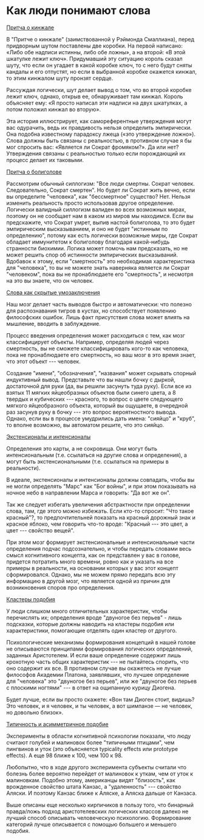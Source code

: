 #  Как люди понимают слова
[Притча о кинжале](https://lesswrong.ru/w/%D0%9F%D1%80%D0%B8%D1%82%D1%87%D0%B0_%D0%BE_%D0%BA%D0%B8%D0%BD%D0%B6%D0%B0%D0%BB%D0%B5)

В "Притче о кинжале" (заимствованной у Рэймонда Смаллиана), перед придворным шутом поставлены две коробки. На первой написано: «Либо обе надписи истинны, либо обе ложны», а на второй: «В этой шкатулке лежит ключ». Придумавший эту ситуацию король сказал шуту, что если он угадает в какой коробке ключ, то с него будут сняты кандалы и его отпустят, но если в выбранной коробке окажется кинжал, то этим кинжалом шуту пронзят сердце.

Рассуждая логически, шут делает вывод о том, что во второй коробке лежит ключ, однако, открыв ее, обнаруживает там кинжал. Король объясняет ему: «Я просто написал эти надписи на двух шкатулках, а потом положил кинжал во вторую».

Эта история иллюстрирует, как самореферентные утверждения могут вас одурачить, ведь их правдивость нельзя определить эмпирически. Она подобна известному парадоксу лжеца («это утверждение ложно»). Слова должны быть связаны с реальностью, в противном случае я бы мог спросить вас: «Является ли Сократ фромяком?». Да или нет? Утверждения связаны с реальностью только если порождающий их процесс делает их таковыми.

[Притча о болиголове](https://lesswrong.ru/w/%D0%9F%D1%80%D0%B8%D1%82%D1%87%D0%B0_%D0%BE_%D0%B1%D0%BE%D0%BB%D0%B8%D0%B3%D0%BE%D0%BB%D0%BE%D0%B2%D0%B5)

Рассмотрим обычный силлогизм: "Все люди смертны. Сократ человек. Следовательно, Сократ смертен". Но будет ли Сократ жить вечно, если вы определите "человека", как "бессмертное" существо? Нет. Нельзя изменить реальность просто использовав другое определение. Логически валидный силлогизм валиден во всех возможных мирах, поэтому он не сообщает нам в каком из миров мы находимся. Если вы предскажите, что Сократ умрет, выпив настой болиголова, то это будет эмпирическим высказыванием, и оно не будет "истинным по определению", потому как есть логически возможные миры, где Сократ обладает иммунитетом к болиголову благодаря какой-нибудь странности биохимии. Логика может помочь нам предсказать, но не может решить спор об истинности эмпирических высказываний. Вдобавок к этому, если "смертность" это необходимая характеристика для "человека", то вы не можете знать наверняка является ли Сократ "человеком", пока вы не пронаблюдаете его "смертность", и несмотря на это вы знаете, что он человек.
 
[
Слова как скрытые умозаключения](https://lesswrong.ru/w/%D0%A1%D0%BB%D0%BE%D0%B2%D0%B0_%D0%BA%D0%B0%D0%BA_%D1%81%D0%BA%D1%80%D1%8B%D1%82%D1%8B%D0%B5_%D1%83%D0%BC%D0%BE%D0%B7%D0%B0%D0%BA%D0%BB%D1%8E%D1%87%D0%B5%D0%BD%D0%B8%D1%8F)

Наш мозг делает часть выводов быстро и автоматически: что полезно для распознавания тигров в кустах, но способствует появлению философских ошибок. Лишь факт присутствия слова может влиять на мышление, вводить в заблуждение.

Процесс введения определения может расходиться с тем, как мозг классифицирует объекты. Например, определяя людей через смертность, вы не сможете классифицировать кого-то как человека, пока не пронаблюдаете его смертность, но ваш мозг в это время знает, что этот объект --- человек.

Создание "имени", "обозначения", "названия" может скрывать спорный индуктивный вывод. Представьте что вы нашли бочку с дыркой, достаточной для руки (да, вы решили засунуть туда руку). Если все из взятых 11 мягких яйцеобразных объектов были синего цвета, а 8 твердых и кубических --- красного, то вопрос о цвете следующего мягкого яйцеобразного объекта, который вы ощущаете, в очередной раз засунув руку в бочку --- это вопрос вероятностного вывода. Однако, если вы в процессе умудрились дать имена: "сияйцо" и "круб", то вполне возможно, вы автоматом решите, что это сияйцо.

 [Экстенсионалы и интенсионалы](https://lesswrong.ru/w/%D0%AD%D0%BA%D1%81%D1%82%D0%B5%D0%BD%D1%81%D0%B8%D0%BE%D0%BD%D0%B0%D0%BB%D1%8B_%D0%B8_%D0%B8%D0%BD%D1%82%D0%B5%D0%BD%D1%81%D0%B8%D0%BE%D0%BD%D0%B0%D0%BB%D1%8B)

Определения это карты, а не сокровища. Они могут быть интенсиональным (т.е. ссылаться на другие слова и определения), а могут быть экстенсиональными (т.е. ссылаться на примеры в реальности).

В идеале, экстенсионалы и интенсионалы должны совпадать, чтобы вы не могли определять "Марс" как "Бог войны", и при этом показывать на ночное небо в направлении Марса и говорить: "Да вот же он".

Так же следует избегать увеличения абстрактности при определении слова, там, где этого можно избежать. Если кто-то спросит: "Что такое красный"?, то предпочтительней показать на красный дорожный знак и красное яблоко, чем говорить что-то вроде: "Красный --- это цвет, а цвет --- свойство вещей".

При этом мозг формирует экстенсиональные и интенсиональные части определения подчас подсознательно, и чтобы передать словами весь смысл когнитивного концепта, как он представлен у вас в голове, придется потратить много времени, ровно как и указать на все примеры в реальности, на основании которых у вас этот концепт сформировался. Однако, мы не можем прямо передать всю эту информацию в другой мозг, что является одной из причин для возникновения споров про определения.

[Кластеры подобия](https://lesswrong.ru/w/%D0%9A%D0%BB%D0%B0%D1%81%D1%82%D0%B5%D1%80%D1%8B_%D0%BF%D0%BE%D0%B4%D0%BE%D0%B1%D0%B8%D1%8F)

У люди слишком много отличительных характеристик, чтобы перечислять их; определения вроде "двуногое без перьев" - лишь подсказки, которые должны наводить на кластеры подобия или характеристики, помогающие отделять один кластер от другого.

Психологические механизмы формирования концепций в нашей голове не описываются принципами формирования логических определений, заданных Аристотелем. И если ваше определение содержит лишь крохотную часть общих характеристик --- не пытайтесь спорить, что оно содержит их все. В противном случае вы окажетесь не лучше философов Академии Платона, заявлявших, что лучшее определение для "человека" это "двуногое без перьев", или же "двуногое без перьев с плоскими ногтями" --- в ответ на ощипанную курицу Диогена.

Будет лучше, если вы просто скажете: «Вон там Диоген стоит, видишь? Это человек, и я человек, и ты человек, а вот шимпанзе — не человек, но довольно близок».

 [Типичность и асимметричное подобие](https://lesswrong.ru/w/Типичность_и_асимметричное_подобие)

Эксперименты в области когнитивной психологии показали, что люду считают голубей и малиновок более "типичными птицами", чем пингвинов и уток (это объясняется typicality effects или prototype effects). А еще 98 ближе к 100, чем 100 к 98.

Любопытно, что в ходе другого эксперимента субъекты считали что болезнь более вероятно перейдет от малиновок к уткам, чем от уток к малиновкам. Подобно этому, американцы видят "близость", как врожденное свойство штата Канзас, а "удаленность" --- свойство Аляски. И поэтому Канзас ближе к Аляске, а Аляска дальше от Канзаса.

Выше описаны еще несколько кирпичиков в пользу того, что бинарный правда/ложь подход аристотелевских логических классов далеко не лучший способ описывать человеческую психологию. Формирование категорий лучше описывается с помощью большего и меньшего подобия.